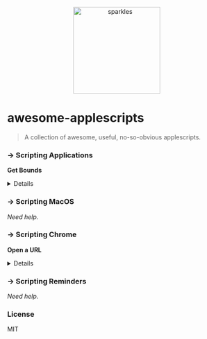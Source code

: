 <p align="center">
  <img alt="sparkles" src="https://user-images.githubusercontent.com/659829/33517575-84f0203c-d73b-11e7-9459-fe8f53f6f3da.png" width=200>
</p>

# awesome-applescripts

> A collection of awesome, useful, no-so-obvious applescripts.

### → Scripting Applications

**Get Bounds**

<details>
  <pre>$ osascript scripts/app/get-bounds.applescript Safari</pre>
</details>


### → Scripting MacOS

_Need help._


### → Scripting Chrome

**Open a URL**

<details>
  <pre>$ osascript scripts/chrome/open-url.applescript https://news.ycombinator.com/</pre>
</details>


### → Scripting Reminders

_Need help._


### License

MIT
